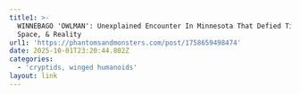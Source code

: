 ```yaml
---
title1: >-
  WINNEBAGO 'OWLMAN': Unexplained Encounter In Minnesota That Defied Time,
  Space, & Reality
url1: 'https://phantomsandmonsters.com/post/1758659498474'
date: 2025-10-01T23:20:44.802Z
categories:
  - 'cryptids, winged humanoids'
layout: link
---
```



